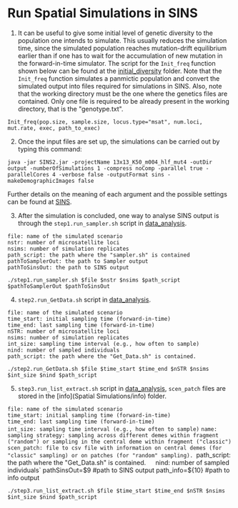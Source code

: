 # Run Spatial Simulations in SINS

1) It can be useful to give some initial level of genetic diversity to the population one intends to simulate. This usually reduces the simulation time, since the simulated population reaches mutation-drift equilibrium earlier than if one has to wait for the accumulation of new mutation in the forward-in-time simulator. The script for the `Init_freq` function shown below can be found at the [initial_diversity](initial_diversity) folder. Note that the `Init_freq` function simulates a panmictic population and convert the simulated output into files required for simulations in SINS. Also, note that the working directory must be the one where the genetics files are contained. Only one file is required to be already present in the working directory, that is the "genotype.txt".

`Init_freq(pop.size, sample.size, locus.type="msat", num.loci, mut.rate, exec, path_to_exec)`

2) Once the input files are set up, the simulations can be carried out by typing this command:

`java -jar SINS2.jar -projectName 13x13_K50_m004_hlf_mut4 -outDir output -numberOfSimulations 1 -compress noComp -parallel true -parallelCores 4 -verbose false -outputFormat sins -makeDemographicImages false`

Further details on the meaning of each argument and the possible settings can be found at [SINS](https://github.com/PopConGen/SINS).

3) After the simulation is concluded, one way to analyse SINS output is through the `step1.run_sampler.sh` script in [data_analysis](data_analysis).

`file: name of the simulated scenario`  
`nstr: number of microsatellite loci`  
`nsims: number of simulation replicates`  
`path_script: the path where the "sampler.sh" is contained`  
`pathToSamplerOut: the path to Sampler output`  
`pathToSinsOut: the path to SINS output`  

`./step1.run_sampler.sh $file $nstr $nsims $path_script $pathToSamplerOut $pathToSinsOut`

4) `step2.run_GetData.sh` script in [data_analysis](data_analysis).

`file: name of the simulated scenario`  
`time_start: initial sampling time (forward-in-time)`  
`time_end: last sampling time (forward-in-time)`  
`nSTR: number of microsatellite loci`  
`nsims: number of simulation replicates`  
`int_size: sampling time interval (e.g., how often to sample)`  
`nind: number of sampled individuals`  
`path_script: the path where the "Get_Data.sh" is contained.`  

`./step2.run_GetData.sh $file $time_start $time_end $nSTR $nsims $int_size $nind $path_script`

5) `step3.run_list_extract.sh` script in [data_analysis](data_analysis), `scen_patch` files are stored in the [info](Spatial Simulations/info) folder.

`file: name of the simulated scenario`  
`time_start: initial sampling time (forward-in-time)`  
`time_end: last sampling time (forward-in-time)`  
`int_size: sampling time interval (e.g., how often to sample)` 
`name: sampling strategy: sampling across different demes within fragment ("random") or sampling in the central deme within fragment ("classic")`
`scen_patch: file to csv file with information on central demes (for "classic" sampling) or on patches (for "random" sampling).
`path_script: the path where the "Get_Data.sh" is contained.`  
`nind: number of sampled individuals` 
pathSinsOut=$9 #path to SINS output
path_info=${10} #path to info output

`./step3.run_list_extract.sh $file $time_start $time_end $nSTR $nsims $int_size $nind $path_script`
